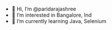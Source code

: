 - 👋 Hi, I’m @paridarajashree
- 👀 I’m interested in Bangalore, Ind
- 🌱 I’m currently learning Java, Selenium

<!---
paridarajashree/paridarajashree is a ✨ special ✨ repository because its `README.md` (this file) appears on your GitHub profile.
You can click the Preview link to take a look at your changes.
--->
